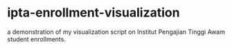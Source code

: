 # ipta-enrollment-visualization
a demonstration of my visualization script on Institut Pengajian Tinggi Awam student enrollments.
